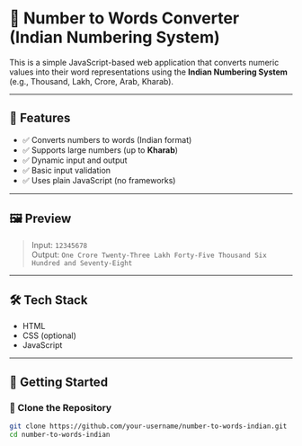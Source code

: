 # 🧮 Number to Words Converter (Indian Numbering System)

This is a simple JavaScript-based web application that converts numeric values into their word representations using the **Indian Numbering System** (e.g., Thousand, Lakh, Crore, Arab, Kharab).

---

## 📌 Features

- ✅ Converts numbers to words (Indian format)
- ✅ Supports large numbers (up to **Kharab**)
- ✅ Dynamic input and output
- ✅ Basic input validation
- ✅ Uses plain JavaScript (no frameworks)

---

## 🖼️ Preview

> Input: `12345678`  
> Output: `One Crore Twenty-Three Lakh Forty-Five Thousand Six Hundred and Seventy-Eight`

---

## 🛠️ Tech Stack

- HTML
- CSS (optional)
- JavaScript

---

## 🚀 Getting Started

### 📁 Clone the Repository

```bash
git clone https://github.com/your-username/number-to-words-indian.git
cd number-to-words-indian
